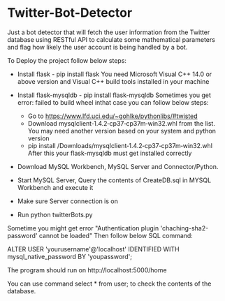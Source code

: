 # Twitter-Bot-Detector
Just a bot detector that will fetch the user information from the Twitter database using RESTful API to calculate some mathematical parameters and flag how likely the user account is being handled by a bot.

To Deploy the project follow below steps:

* Install flask - pip install flask 
You need Microsoft Visual C++ 14.0 or above version and Visual C++ build tools installed in your machine

* Install flask-mysqldb - pip install flask-mysqldb
Sometimes you get error: failed to build wheel inthat case you can follow below steps:
    * Go to https://www.lfd.uci.edu/~gohlke/pythonlibs/#twisted
    * Download mysqlclient‑1.4.2‑cp37‑cp37m‑win32.whl from the list. You may need another version based on your system and python version
    * pip install /Downloads/mysqlclient‑1.4.2‑cp37‑cp37m‑win32.whl
After this your flask-mysqldb must get installed correctly

* Download MySQL Workbench, MySQL Server and Connector/Python.

* Start MySQL Server, Query the contents of CreateDB.sql in MYSQL Workbench and execute it

* Make sure Server connection is on

* Run python twitterBots.py 

Sometime you might get error "Authentication plugin 'chaching-sha2-password' cannot be loaded" Then follow below SQL command:

ALTER USER 'yourusername'@'localhost' IDENTIFIED WITH mysql_native_password BY 'youpassword';

The program should run on http://localhost:5000/home 

You can use command select * from user; to check the contents of the database.
